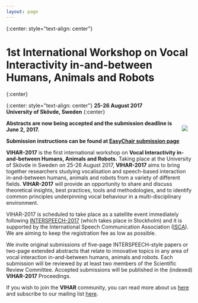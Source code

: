 ```yaml
---
layout: page
---
```


{:center: style="text-align: center"}
# 1st International Workshop on **Vocal Interactivity in-and-between Humans, Animals and Robots**
{:center}

{:center: style="text-align: center"}
**25-26 August 2017  
University of Skövde, Sweden**
{:center}
  
  
<img style="float: right; margin: 1em; overflow: auto;" src="{{ site.baseurl }}/assets/vihar_schema.png">

**Abstracts are now being accepted and the submission deadline is June 2, 2017.**

**Submission instructions can be found at [EasyChair submission page](https://easychair.org/conferences/?conf=vihar2017)**

**VIHAR-2017** is the first international workshop on **Vocal Interactivity in-and-between Humans, Animals and Robots.**  Taking place at the University of Skövde in Sweden on 25-26 August 2017, **VIHAR-2017** aims to bring together researchers studying vocalisation and speech-based interaction in-and-between humans, animals and robots from a variety of different fields.  **VIHAR-2017** will provide an opportunity to share and discuss theoretical insights, best practices, tools and methodologies, and to identify common principles underpinning vocal behaviour in a multi-disciplinary environment.


VIHAR-2017 is scheduled to take place as a satellite event immediately following [INTERSPEECH-2017](http://www.interspeech2017.org/) (which takes place in Stockholm) and it is supported by the International Speech Communication Association ([ISCA](http://www.isca-speech.org/)).  We are aiming to keep the registration fee as low as possible.

We invite original submissions of five-page INTERSPEECH-style papers or two-page extended abstracts that relate to innovative topics in any area of vocal interaction in-and-between humans, animals and robots.  Each submission will be reviewed by at least two members of the Scientific Review Committee.  Accepted submissions will be published in the (indexed) **VIHAR-2017** Proceedings.

If you wish to join the **VIHAR** community, you can read more about us [here](http://www.vihar.org) and subscribe to our mailing list [here](http://www.freelists.org/list/vihar).